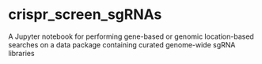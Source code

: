 # crispr_screen_sgRNAs
A Jupyter notebook for performing gene-based or genomic location-based searches on a data package containing curated genome-wide sgRNA libraries
